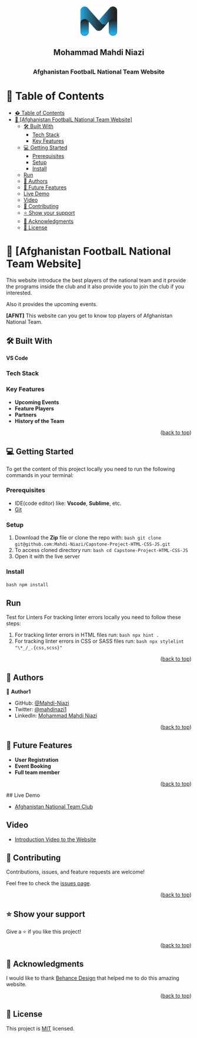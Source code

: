 <a name="readme-top"></a>


<div align="center">
  
  <img src="logo.png" alt="Logo" width="100px" height="80px">  
  <h2> Mohammad Mahdi Niazi<h2> 
  <h3><b>Afghanistan FootbalL National Team Website</b></h3>

</div>



# 📗 Table of Contents

- [� Table of Contents](#-table-of-contents)
- [📖 \[Afghanistan FootbalL National Team Website\] ](#-afghanistan-football-national-team-website-)
  - [🛠 Built With ](#-built-with-)
    - [Tech Stack ](#tech-stack-)
    - [Key Features ](#key-features-)
  - [💻 Getting Started ](#-getting-started-)
    - [Prerequisites](#prerequisites)
    - [Setup](#setup)
    - [Install](#install)
  - [Run](#run)
  - [👥 Authors ](#-authors-)
  - [🔭 Future Features ](#-future-features-)
  - [Live Demo ](#live-demo-)
  - [Video ](#video-)
  - [🤝 Contributing ](#-contributing-)
  - [⭐️ Show your support ](#️-show-your-support-)
  - [🙏 Acknowledgments ](#-acknowledgments-)
  - [📝 License ](#-license-)



# 📖 [Afghanistan FootbalL National Team Website] <a name="about-project">
  This website introduce the best players of the national team and it provide the programs inside the club and it also provide you to join the club if you interested. 

  Also it provides the upcoming events.
</a>



**[AFNT]** This website can you get to know top players of Afghanistan National Team. 

## 🛠 Built With <a name="built-with">
**VS Code** 

</a>

### Tech Stack <a name="tech-stack"></a>

### Key Features <a name="key-features"></a>


- **Upcoming Events**
- **Feature Players**
- **Partners**
- **History of the Team**

<p align="right">(<a href="#readme-top">back to top</a>)</p>

## 💻 Getting Started <a name="getting-started"></a>

 To get the content of this project locally you need to run the following commands in your terminal:
 
### Prerequisites 

- IDE(code editor) like: **Vscode**, **Sublime**, etc. 
- [Git](https://www.linode.com/docs/guides/how-to-install-git-on-linux-mac-and-windows/) 

### Setup 

1. Download the **Zip** file or clone the repo with:
```bash git clone git@github.com:Mahdi-Niazi/Capstone-Project-HTML-CSS-JS.git ``` 
2. To access cloned directory run: 
```bash cd Capstone-Project-HTML-CSS-JS ``` 
3. Open it with the live server 

### Install 

```bash npm install ``` 

## Run

Test for Linters For tracking linter errors locally you need to follow these steps: 
1. For tracking linter errors in HTML files run:
```bash npx hint . ``` 
2. For tracking linter errors in CSS or SASS files run:
```bash npx stylelint "\*_/_.{css,scss}" ``` 

<p align="right">(<a href="#readme-top">back to top</a>)</p>



## 👥 Authors <a name="authors"></a>



👤 **Author1**

- GitHub: [@Mahdi-Niazi](https://github.com/Mahdi-Niazi)
- Twitter: [@mahdinazi1](https://twitter.com/mahdiniazi1)
- LinkedIn: [Mohammad Mahdi Niazi](https://www.linkedin.com/in/mohammad-mahdi-niazi-58a262235/)

<p align="right">(<a href="#readme-top">back to top</a>)</p>



## 🔭 Future Features <a name="future-features"></a>



-  **User Registration**
-  **Event Booking**
-  **Full team member**

<p align="right">(<a href="#readme-top">back to top</a>)</p>
##  Live Demo <a name="live-demo"></a>

- [Afghanistan National Team Club](https://mahdi-niazi.github.io/Afghanistan-National-Football-Team/)


##  Video <a name="Video"></a>

- [Introduction Video to the Website](https://www.loom.com/share/1d9b5914030243b0b04d1a925bc42099?sid=5d28d186-aefc-4297-ab0f-98c498d3844e)

## 🤝 Contributing <a name="contributing"></a>

Contributions, issues, and feature requests are welcome!

Feel free to check the [issues page](../../issues/).

<p align="right">(<a href="#readme-top">back to top</a>)</p>


## ⭐️ Show your support <a name="support"></a>

Give a ⭐️ if you like this project!

<p align="right">(<a href="#readme-top">back to top</a>)</p>



## 🙏 Acknowledgments <a name="acknowledgements"></a>

I would like to thank [Behance Design](https://www.behance.net/gallery/29845175/CC-Global-Summit-2015) that helped me to do this amazing website.

<p align="right">(<a href="#readme-top">back to top</a>)</p>


## 📝 License <a name="license"></a>

This project is [MIT](./LICENSE) licensed.
